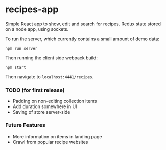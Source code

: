 # recipes-app

Simple React app to show, edit and search for recipes. Redux state stored on a
node app, using sockets.

To run the server, which currently contains a small amount of demo data:
```
npm run server
```

Then running the client side webpack build:
```
npm start
```

Then navigate to `localhost:4441/recipes`.

### TODO (for first release)

* Padding on non-editing collection items
* Add duration somewhere in UI
* Saving of store server-side

### Future Features

* More information on items in landing page
* Crawl from popular recipe websites
